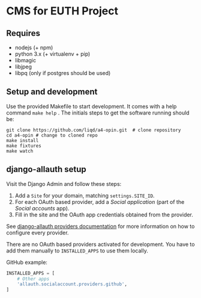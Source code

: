 # CMS for EUTH Project

## Requires

 * nodejs (+ npm)
 * python 3.x (+ virtualenv + pip)
 * libmagic
 * libjpeg
 * libpq (only if postgres should be used)

## Setup and development

Use the provided Makefile to start development. It comes with a help command
`make help` . The initials steps to get the software running should be:

```
git clone https://github.com/liqd/a4-opin.git  # clone repository
cd a4-opin # change to cloned repo
make install
make fixtures
make watch
```

## django-allauth setup

Visit the Django Admin and follow these steps:

1. Add a `Site` for your domain, matching `settings.SITE_ID`.
2. For each OAuth based provider, add a *Social application* (part of the *Social accounts* app).
3. Fill in the site and the OAuth app credentials obtained from the provider.

See [django-allauth providers documentation](https://django-allauth.readthedocs.io/en/latest/providers.html)
for more information on how to configure every provider.

There are no OAuth based providers activated for development. You have to add
them manually to `INSTALLED_APPS` to use them locally.

GitHub example:

```python
INSTALLED_APPS = [
    # Other apps
    'allauth.socialaccount.providers.github',
]
```
